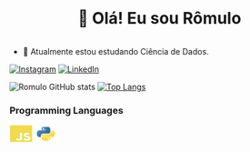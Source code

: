 <!--título-->
<div id="user-content-toc">
  <ul align="center">
    <summary><h1 style="display: inline-block">👋 Olá! Eu sou Rômulo</h1></summary>
</div>

<!-- Presentation -->
<p>

  - 🌱 Atualmente estou estudando Ciência de Dados.
</p>

<!-- Links -->

[![Instagram](https://img.shields.io/badge/Instagram-E4405F?style=for-the-badge&logo=instagram&logoColor=white)](https://www.instagram.com/romulo_mr/)
[![LinkedIn](https://img.shields.io/badge/LinkedIn-0077B5?style=for-the-badge&logo=linkedin&logoColor=white)](https://www.linkedin.com/in/romulomendesrodrigues/)

<!-- GithubStats -->
![Romulo GitHub stats](https://github-readme-stats.vercel.app/api?username=olumor10&show_icons=true&theme=merko)
[![Top Langs](https://github-readme-stats.vercel.app/api/top-langs/?username=olumor10&show_icons=true&theme=merko)](https://github.com/olumor10/github-readme-stats)

<!-- Skills: Programming Languages -->
  <div style="flex-basis: 48%;">
    <h3>Programming Languages</h3>
    <img align="center" alt="Js" height="30" width="40" src="https://raw.githubusercontent.com/devicons/devicon/master/icons/javascript/javascript-plain.svg">
    <img align="center" alt="Python" height="30" width="40" src="https://raw.githubusercontent.com/devicons/devicon/master/icons/python/python-original.svg">
  </div>
<!-- GIF --> 
